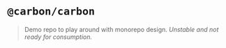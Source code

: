 # `@carbon/carbon`

> Demo repo to play around with monorepo design. _Unstable and not ready for consumption._
